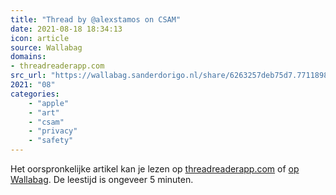 ```yaml
---
title: "Thread by @alexstamos on CSAM"
date: 2021-08-18 18:34:13
icon: article
source: Wallabag
domains:
- threadreaderapp.com
src_url: "https://wallabag.sanderdorigo.nl/share/6263257deb75d7.77118981"
2021: "08"
categories:
    - "apple"
    - "art"
    - "csam"
    - "privacy"
    - "safety"
---
```

Het oorspronkelijke artikel kan je lezen op [threadreaderapp.com](https://threadreaderapp.com/thread/1424054565658193920.html) of [op Wallabag](https://wallabag.sanderdorigo.nl/share/6263257deb75d7.77118981). De leestijd is ongeveer 5 minuten.